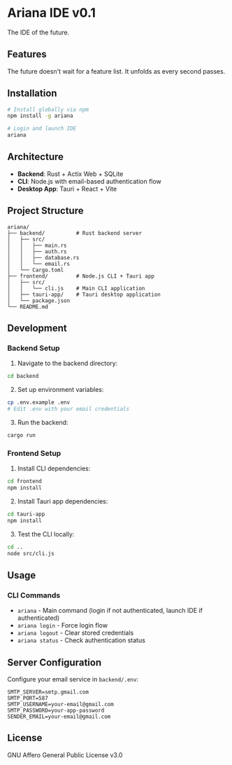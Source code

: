 # Ariana IDE v0.1

The IDE of the future.

## Features

The future doesn't wait for a feature list. It unfolds as every second passes.

## Installation

```bash
# Install globally via npm
npm install -g ariana

# Login and launch IDE
ariana
```

## Architecture

- **Backend**: Rust + Actix Web + SQLite
- **CLI**: Node.js with email-based authentication flow
- **Desktop App**: Tauri + React + Vite

## Project Structure

```
ariana/
├── backend/          # Rust backend server
│   ├── src/
│   │   ├── main.rs
│   │   ├── auth.rs
│   │   ├── database.rs
│   │   └── email.rs
│   └── Cargo.toml
├── frontend/         # Node.js CLI + Tauri app
│   ├── src/
│   │   └── cli.js    # Main CLI application
│   ├── tauri-app/    # Tauri desktop application
│   └── package.json
└── README.md
```

## Development

### Backend Setup

1. Navigate to the backend directory:
```bash
cd backend
```

2. Set up environment variables:
```bash
cp .env.example .env
# Edit .env with your email credentials
```

3. Run the backend:
```bash
cargo run
```

### Frontend Setup

1. Install CLI dependencies:
```bash
cd frontend
npm install
```

2. Install Tauri app dependencies:
```bash
cd tauri-app
npm install
```

3. Test the CLI locally:
```bash
cd ..
node src/cli.js
```

## Usage

### CLI Commands

- `ariana` - Main command (login if not authenticated, launch IDE if authenticated)
- `ariana login` - Force login flow
- `ariana logout` - Clear stored credentials
- `ariana status` - Check authentication status

## Server Configuration

Configure your email service in `backend/.env`:

```
SMTP_SERVER=smtp.gmail.com
SMTP_PORT=587
SMTP_USERNAME=your-email@gmail.com
SMTP_PASSWORD=your-app-password
SENDER_EMAIL=your-email@gmail.com
```

## License

GNU Affero General Public License v3.0
